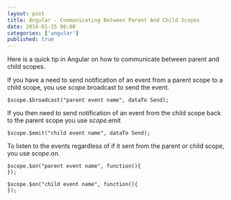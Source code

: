 ```yaml
---
layout: post
title: Angular - Communicating Between Parent And Child Scopes
date: 2016-01-25 06:00
categories: ['angular']
published: true
---
```


Here is a quick tip in Angular on how to communicate between parent and child scopes.  

If you have a need to send notification of an event from a parent scope to a child scope, you use $scope.$broadcast to send the event.  

	$scope.$broadcast("parent event name", dataTo Send);

If you then need to send notification of an event from the child scope back to the parent scope you use $scope.$emit

	$scope.$emit("child event name", dataTo Send);
	
To listen to the events regardless of if it sent from the parent or child scope, you use $scope.$on.

	$scope.$on("parent event name", function(){
	});
	
	$scope.$on("child event name", function(){
	});